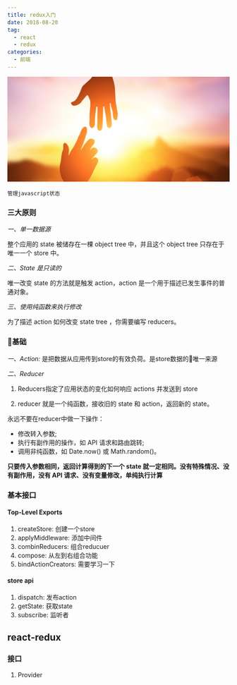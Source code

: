 ```yaml
---
title: redux入门
date: 2018-08-20
tag: 
  - react
  - redux
categories:
  - 前端
---
```

![](/imgs/react/theme/life.jpg)

`管理javascript状态`

### 三大原则

*一、单一数据源*

整个应用的 state 被储存在一棵 object tree 中，并且这个 object tree 只存在于唯一一个 store 中。

*二、State 是只读的*

唯一改变 state 的方法就是触发 action，action 是一个用于描述已发生事件的普通对象。

*三、使用纯函数来执行修改*

为了描述 action 如何改变 state tree ，你需要编写 reducers。

### 基础

*一、Action:*  是把数据从应用传到store的有效负荷。是store数据的唯一来源

*二、Reducer* 

1. Reducers指定了应用状态的变化如何响应 actions 并发送到 store

2. reducer 就是一个纯函数，接收旧的 state 和 action，返回新的 state。

永远不要在reducer中做一下操作：

- 修改转入参数;
- 执行有副作用的操作，如 API 请求和路由跳转;
- 调用非纯函数，如 Date.now() 或 Math.random()。

**只要传入参数相同，返回计算得到的下一个 state 就一定相同。没有特殊情况、没有副作用，没有 API 请求、没有变量修改，单纯执行计算**

### 基本接口
#### Top-Level Exports
1. createStore: 创建一个store
2. applyMiddleware: 添加中间件
3. combinReducers: 组合reducuer
4. compose: 从左到右组合功能
5. bindActionCreators: 需要学习一下
#### store api
1. dispatch: 发布action
2. getState: 获取state
3. subscribe: 监听者


## react-redux

### 接口
1. Provider
```javascript

```
